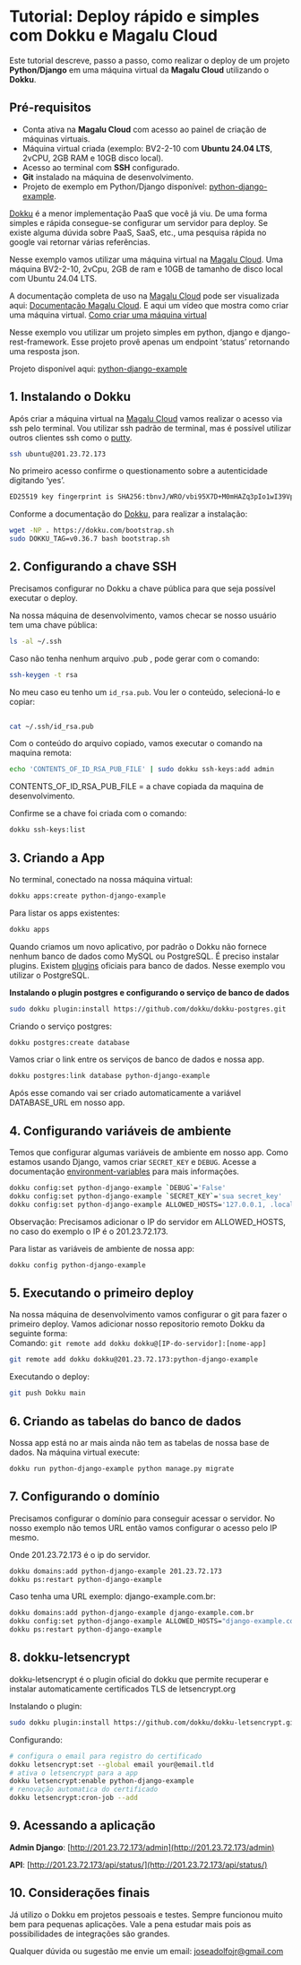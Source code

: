 ﻿# Tutorial: Deploy rápido e simples com Dokku e Magalu Cloud  
  
Este tutorial descreve, passo a passo,  como realizar o deploy de um projeto **Python/Django** em uma máquina virtual da **Magalu Cloud** utilizando o **Dokku**.  
  
## Pré-requisitos  
  
- Conta ativa na **Magalu Cloud** com acesso ao painel de criação de máquinas virtuais.  
- Máquina virtual criada (exemplo: BV2-2-10 com **Ubuntu 24.04 LTS**, 2vCPU, 2GB RAM e 10GB disco local).  
- Acesso ao terminal com **SSH** configurado.  
- **Git** instalado na máquina de desenvolvimento.  
- Projeto de exemplo em Python/Django disponível: [python-django-example](https://github.com/juniorcarvalho/python-django-example).   
  
  
[Dokku](http://Dokku.viewdocs.io/Dokku/) é a menor implementação PaaS que você já viu. De uma forma simples e rápida consegue-se configurar um servidor para deploy. Se existe alguma dúvida sobre PaaS, SaaS, etc., uma pesquisa rápida no google vai retornar várias referências.  
  
Nesse exemplo vamos utilizar uma máquina virtual na [Magalu Cloud](http://magalu.cloud). Uma máquina BV2-2-10, 2vCpu, 2GB de ram e 10GB de tamanho de disco local com Ubuntu 24.04 LTS.  
  
A documentação completa de uso na [Magalu Cloud](http://magalu.cloud) pode ser visualizada aqui: [Documentação Magalu Cloud](https://docs.magalu.cloud/docs/docs/). E aqui um vídeo que mostra como criar uma máquina virtual. [Como criar uma máquina virtual](https://docs.magalu.cloud/docs/computing/virtual-machine/tutorials/create-virtual-machine)  
  
Nesse exemplo vou utilizar um projeto simples em python, django e django-rest-framework. Esse projeto provê apenas um endpoint ‘status’ retornando uma resposta json.  
  
Projeto disponível aqui: [python-django-example](https://github.com/juniorcarvalho/python-Django-example)  
  
## 1. Instalando o Dokku  
  
Após criar a máquina virtual na [Magalu Cloud](http://magalu.cloud) vamos realizar o acesso via ssh pelo terminal. Vou utilizar ssh padrão de terminal, mas é possível utilizar outros clientes ssh como o [putty](https://putty.org/index.html).  
  
```bash    
ssh ubuntu@201.23.72.173
```  
  
No primeiro acesso confirme o questionamento sobre a autenticidade digitando ‘yes’.  
  
```bash  
ED25519 key fingerprint is SHA256:tbnvJ/WRO/vbi95X7D+M0mHAZq3pIo1wI39VprSnx5Y.This key is not known by any other names.Are you sure you want to continue connecting (yes/no/[fingerprint])?
```  
  
Conforme a documentação do [Dokku,](https://Dokku.com/) para realizar a instalação:  
  
```bash  
wget -NP . https://dokku.com/bootstrap.sh  
sudo DOKKU_TAG=v0.36.7 bash bootstrap.sh  
```  
  
## 2. Configurando a chave SSH  
  
Precisamos configurar no Dokku a chave pública para que seja possível executar o deploy.  
  
Na nossa máquina de desenvolvimento, vamos checar se nosso usuário tem uma chave pública:  
  
```bash  
ls -al ~/.ssh
```    
Caso não tenha nenhum arquivo .pub , pode gerar com o comando:  
  
```bash  
ssh-keygen -t rsa
```    
No meu caso eu tenho um `id_rsa.pub`. Vou ler o conteúdo, selecioná-lo e copiar:  
  
```bash  
  
cat ~/.ssh/id_rsa.pub  
```  
  
Com o conteúdo do arquivo copiado, vamos executar o comando na maquina remota:  
 
```bash  
echo 'CONTENTS_OF_ID_RSA_PUB_FILE' | sudo dokku ssh-keys:add admin
```    
CONTENTS_OF_ID_RSA_PUB_FILE = a chave copiada da maquina de desenvolvimento.
  
Confirme se a chave foi criada com o comando:  
  
```bash  
dokku ssh-keys:list
```    
## 3. Criando a App  
  
No terminal, conectado na nossa máquina virtual:  
  
```bash  
dokku apps:create python-django-example  
```    
Para listar os apps existentes:  
  
```bash  
dokku apps
```    
Quando criamos um novo aplicativo, por padrão o Dokku não fornece nenhum banco de dados como MySQL ou PostgreSQL. É preciso instalar plugins. Existem [plugins](https://Dokku.com/docs/community/plugins/) oficiais para banco de dados. Nesse exemplo vou utilizar o PostgreSQL.  
  
**Instalando o plugin postgres e configurando o serviço de banco de dados**  
  
```bash  
sudo dokku plugin:install https://github.com/dokku/dokku-postgres.git
```  
  
Criando o serviço postgres:  
  
```bash  
dokku postgres:create database  
```  
Vamos criar o link entre os serviços de banco de dados e nossa app.  
  
```bash  
dokku postgres:link database python-django-example  
```  


Após esse comando vai ser criado automaticamente a variável DATABASE_URL em nosso app.  
  
## 4. Configurando variáveis de ambiente  
  
Temos que configurar algumas variáveis de ambiente em nosso app. Como estamos usando Django, vamos criar  `SECRET_KEY` e `DEBUG`. Acesse a documentação [environment-variables](https://Dokku.com/docs/configuration/environment-variables/) para mais informações.  
  
```bash  
dokku config:set python-django-example `DEBUG`='False'  
dokku config:set python-django-example `SECRET_KEY`='sua secret_key'  
dokku config:set python-django-example ALLOWED_HOSTS='127.0.0.1, .localhost,201.23.72.173'
```  
  
Observação: Precisamos adicionar o IP do servidor em ALLOWED_HOSTS, no caso do exemplo o IP é o 201.23.72.173.  
  
Para listar as variáveis de ambiente de nossa app:  
  
```bash  
dokku config python-django-example
```  
  
## 5. Executando o primeiro deploy  
  
Na nossa máquina de desenvolvimento vamos configurar o git para fazer o primeiro deploy. Vamos adicionar nosso repositorio remoto Dokku da seguinte forma:  
Comando: `git remote add dokku dokku@[IP-do-servidor]:[nome-app]`  
```bash  
git remote add dokku dokku@201.23.72.173:python-django-example
```  
  
Executando o deploy:  
  
```bash  
git push Dokku main  
```  
  
## 6. Criando as tabelas do banco de dados  
  
Nossa app está no ar mais ainda não tem as tabelas de nossa base de dados. Na máquina virtual execute:  
  
```bash  
dokku run python-django-example python manage.py migrate
```  
  
## 7. Configurando o domínio  
  
Precisamos configurar o domínio para conseguir acessar o servidor. No nosso exemplo não temos URL então vamos configurar o acesso pelo IP mesmo.  

Onde 201.23.72.173 é o ip do servidor.  
```bash  
dokku domains:add python-django-example 201.23.72.173
dokku ps:restart python-django-example 
```  
  
Caso tenha uma URL exemplo: django-example.com.br:  
  
```bash  
dokku domains:add python-django-example django-example.com.br
dokku config:set python-django-example ALLOWED_HOSTS="django-example.com.br,127.0.0.1, .localhost"
dokku ps:restart python-django-example 
```  

## 8. dokku-letsencrypt
dokku-letsencrypt é o plugin oficial do dokku que permite recuperar e instalar automaticamente certificados TLS de letsencrypt.org

Instalando o plugin:  
```bash
sudo dokku plugin:install https://github.com/dokku/dokku-letsencrypt.git
```
Configurando:
```bash
# configura o email para registro do certificado
dokku letsencrypt:set --global email your@email.tld
# ativa o letsencrypt para a app
dokku letsencrypt:enable python-django-example
# renovação automatica do certificado
dokku letsencrypt:cron-job --add
```
## 9. Acessando a aplicação  
  
**Admin Django**: [http://201.23.72.173/admin](http://201.23.72.173/admin)  
  
**API**: [http://201.23.72.173/api/status/](http://201.23.72.173/api/status/)  
  
## 10. Considerações finais  
  
Já utilizo o Dokku em projetos pessoais e testes. Sempre funcionou muito bem para pequenas aplicações. Vale a pena estudar mais pois as possibilidades de integrações são grandes.   
  
Qualquer dúvida ou sugestão me envie um email: joseadolfojr@gmail.com
